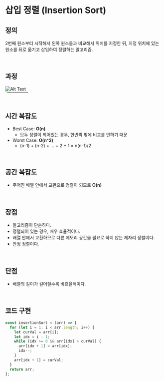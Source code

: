 # 삽입 정렬 (Insertion Sort)

## 정의

2번째 원소부터 시작해서 왼쪽 원소들과 비교해서 위치를 지정한 뒤, 지정 위치에 있는 원소를 뒤로 옮기고 삽입하여 정렬하는 알고리즘.

<br>

## 과정

![Alt Text](https://github.com/GimunLee/tech-refrigerator/raw/master/Algorithm/resources/insertion-sort-001.gif)
<br>
<span style="font-size:10%">GIF 출처: https://github.com/GimunLee/tech-refrigerator/blob/master/Algorithm/resources/insertion-sort-001.gif</span>

<br>

## 시간 복잡도

- Best Case: **O(n)**
  - 모두 정렬이 되어있는 경우, 한번씩 밖에 비교를 안하기 때문
- Worst Case: **O(n^2)**
  - (n-1) + (n-2) + ... + 2 + 1 = n(n-1)/2

<br>

## 공간 복잡도

- 주어진 배열 안에서 교환으로 정렬이 되므로 **O(n)**

<br>

## 장점

- 알고리즘이 단순하다.
- 정렬되어 있는 경우, 매우 효율적이다.
- 배열 안에서 교환하므로 다른 메모리 공간을 필요로 하지 않는 제자리 정렬이다.
- 안정 정렬이다.

<br>

## 단점

- 배열의 길이가 길어질수록 비효율적이다.

<br>

## 코드 구현

```javascript
const insertionSort = (arr) => {
  for (let i = 1; i < arr.length; i++) {
    let curVal = arr[i];
    let idx = i - 1;
    while (idx >= 0 && arr[idx] > curVal) {
      arr[idx + 1] = arr[idx];
      idx--;
    }
    arr[idx + 1] = curVal;
  }
  return arr;
};
```
